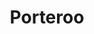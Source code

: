 ---
hackday: 22-london
links:
  code:
  - https://github.com/vlbee/porteroo
  presentation: https://www.icloud.com/keynote-live/sc:0ap_zhj9EfPLbPeY3SWouhIF_fQlckijTfGpLRtEci2DWq2XZlF-fbAatIU1HHgmVvp
summary: 'Optimising how specimens get around hospitals to improve the clinician,
  porter and patient experience. '
team:
- '@mtthwhggns'
- '@azacharyf'
- James Anwyl
- '@jjminton'
- '@]hel_zhou'
- Vanessa
- Zak Stone
thumbnail: porteroo.png
title: Porteroo
---